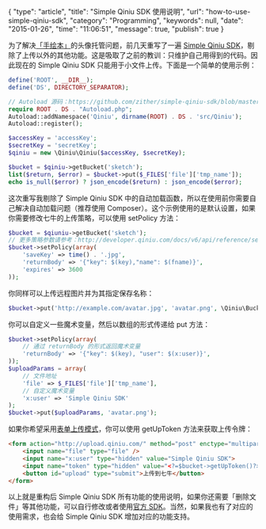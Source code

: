 {
    "type": "article",
    "title": "Simple Qiniu SDK 使用说明",
    "url": "how-to-use-simple-qiniu-sdk",
    "category": "Programming",
    "keywords": null,
    "date": "2015-01-26",
    "time": "11:06:51",
    "message": true,
    "publish": true
}

为了解决[「手绘本」](http://www.shouhuiben.com)的头像托管问题，前几天重写了一遍 [Simple Qiniu SDK](https://github.com/zither/simple-qiniu-sdk)，剔除了上传以外的其他功能。这是吸取了之前的教训：只维护自己用得到的代码。因此现在的 Simple Qiniu SDK 只能用于小文件上传。下面是一个简单的使用示例：

```php
define('ROOT', __DIR__);
define('DS', DIRECTORY_SEPARATOR);

// Autoload 源码：https://github.com/zither/simple-qiniu-sdk/blob/master/example/Autoload.php
require ROOT . DS . "Autoload.php";
Autoload::addNamespace('Qiniu', dirname(ROOT) . DS . 'src/Qiniu');
Autoload::register();

$accessKey = 'accessKey';
$secretKey = 'secretKey';
$qiniu = new \Qiniu\Qiniu($accessKey, $secretKey);

$bucket = $qiniu->getBucket('sketch');
list($return, $error) = $bucket->put($_FILES['file']['tmp_name']);
echo is_null($error) ? json_encode($return) : json_encode($error);
```

这次重写我剔除了 Simple Qiniu SDK 中的自动加载函数，所以在使用前你需要自己解决自动加载问题（推荐使用 Composer）。这个示例使用的是默认设置，如果你需要修改七牛的上传策略，可以使用 setPolicy 方法：

```php
$bucket = $qiuniu->getBucket('sketch');
// 更多策略参数请参考：http://developer.qiniu.com/docs/v6/api/reference/security/put-policy.html
$bucket->setPolicy(array(
    'saveKey' => time() . '.jpg',
    'returnBody' => '{"key": $(key),"name": $(fname)}',
    'expires' => 3600
));
```

你同样可以上传远程图片并为其指定保存名称：

```php
$bucket->put('http://example.com/avatar.jpg', 'avatar.png', \Qiniu\Bucket::EXTR_OVERWRITE);
```

你可以自定义一些魔术变量，然后以数组的形式传递给 put 方法：

```php
$bucket->setPolicy(array(
    // 通过 returnBody 的形式返回魔术变量
    'returnBody' => '{"key": $(key), "user": $(x:user)}',                  
));
$uploadParams = array(
    // 文件地址
    'file' => $_FILES['file']['tmp_name'],
    // 自定义魔术变量
    'x:user' => 'Simple Qiniu SDK'
);
$bucket->put($uploadParams, 'avatar.png');
```

如果你希望采用[表单上传模式](http://developer.qiniu.com/docs/v6/api/overview/up/form-upload.html)，你可以使用 getUpToken 方法来获取上传令牌：

```html
<form action="http://upload.qiniu.com/" method="post" enctype="multipart/form-data">
    <input name="file" type="file" />
    <input name="x:user" type="hidden" value="Simple Qiniu SDK">
    <input name="token" type="hidden" value="<?=$bucket->getUpToken()?>">
    <button id="upload" type="submit">上传到七牛</button>
</form>
```

以上就是重构后 Simple Qiniu SDK 所有功能的使用说明，如果你还需要「删除文件」等其他功能，可以自行修改或者使用[官方 SDK](http://developer.qiniu.com/docs/v6/sdk/php-sdk.html)。当然，如果我也有了对应的使用需求，也会给 Simple Qiniu SDK 增加对应的功能支持。 
